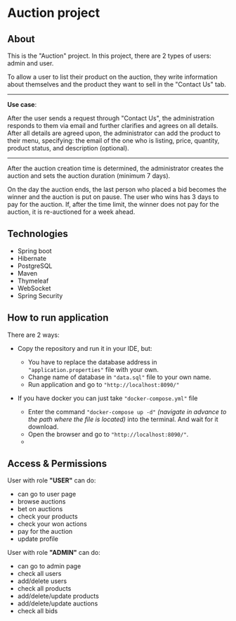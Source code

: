 # Auction project
## About
This is the "Auction" project. In this project, there are 2 types of users: admin and user.

To allow a user to list their product on the auction, they write information about themselves and the product they want to sell in the "Contact Us" tab.
____
__Use case__:

After the user sends a request through "Contact Us", the administration responds to them via email and further clarifies and agrees on all details.
After all details are agreed upon, the administrator can add the product to their menu, specifying: the email of the one who is listing, price, quantity, product status, and description (optional).
____

After the auction creation time is determined, the administrator creates the auction and sets the auction duration (minimum 7 days).

On the day the auction ends, the last person who placed a bid becomes the winner and the auction is put on pause. The user who wins has 3 days to pay for the auction. If, after the time limit, the winner does not pay for the auction, it is re-auctioned for a week ahead.
## Technologies
- Spring boot
- Hibernate
- PostgreSQL
- Maven
- Thymeleaf
- WebSocket
- Spring Security
  
## How to run application
There are 2 ways:
- Copy the repository and run it in your IDE, but:
    - You have to replace the database address in `"application.properties"` file with your own.
    - Change name of database in `"data.sql"` file to your own name.
    - Run application and go to `"http://localhost:8090/"`

- If you have docker you can just take `"docker-compose.yml"` file
    - Enter the command `"docker-compose up -d"` *(navigate in advance to the path where the file is located)* into the terminal. And wait for it download.
    - Open the browser and go to `"http://localhost:8090/"`.
    - 

## Access & Permissions
User with role __"USER"__ can do:

- can go to user page
- browse auctions
- bet on auctions
- check your products
- check your won actions
- pay for the auction
- update profile

User with role __"ADMIN"__ can do:

- can go to admin page
- check all users
- add/delete users
- check all products
- add/delete/update products
- add/delete/update auctions
- check all bids
